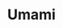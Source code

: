---
draft: false
title: Umami
content:
  id: umami
  name: Umami
  logo: /images/applications/analytics/umami/logo.png
  website: https://umami.is/
  iframe_website: /website-iframe/applications/analytics/umami
  dashboardImage: /images/applications/analytics/umami/screenshot-1.jpg
  short_description: Umami is a simple, fast, website analytics alternative to Google Analytics.
  description: Umami is a simple, easy to use, self-hosted web analytics solution. The goal is to provide you with a friendlier, privacy-focused alternative to Google Analytics and a free, open-sourced alternative to paid solutions. Umami collects only the metrics you care about and everything fits on a single page
  features:
    - title: Simple analytics
      description: "Umami measures just the important metrics that you care about: pageviews, devices used, and where your visitors are coming from. Everything is displayed on a single, easy to browse page."
    - title: Unlimited websites
      description: Umami is able to track an unlimited number of websites from a single installation. You can even track subdomains and individual URLs.
    - title: Bypass ad-blockers
      description: Umami is hosted by you under your own domain so you can reliably avoid ad-blockers unlike Google Analytics.
    - title: Light-weight
      description: The tracking script is tiny (only 2KB) and supports legacy browsers like IE.
  screenshots:
    - /images/applications/analytics/umami/screenshot-1.jpg
    - /images/applications/analytics/umami/screenshot-2.jpg
---